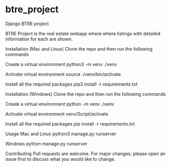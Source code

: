 # btre_project
Django BTRE project

BTRE Project is the real estate webapp where where listings with detailed information for each are shown.

Installation (Mac and Linux)
Clone the repo and then run the following commands

Create a virtual environment
python3 -m venv ./venv

Activate virtual environment
source ./venv/bin/activate

Install all the required packages
pip3 install -r requirements.txt

Installation (Windows)
Clone the repo and then run the following commands

Create a virtual environment
python -m venv ./venv

Activate virtual environment
venv/Script/activate

Install all the required packages
pip install -r requirements.txt

Usage Mac and Linux
python3 manage.py runserver

Windows
python manage.py runserver

Contributing
Pull requests are welcome. For major changes, please open an issue first to discuss what you would like to change.
